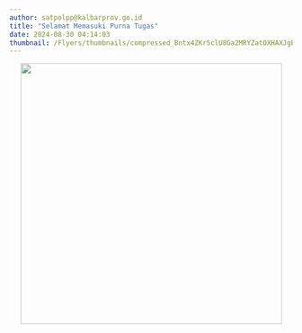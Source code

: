```yaml
---
author: satpolpp@kalbarprov.go.id
title: "Selamat Memasuki Purna Tugas"
date: 2024-08-30 04:14:03
thumbnail: /Flyers/thumbnails/compressed_Bntx4ZKr5clU8Ga2MRYZatOXHAXJgBdYTeb9HDSO.jpg
---
```

<p><img src="/images/06nDOXJGg2sGOKC5lQg3.jpeg" width="465" height="465" alt="" style="display: block; margin-left: auto; margin-right: auto;" /></p>
